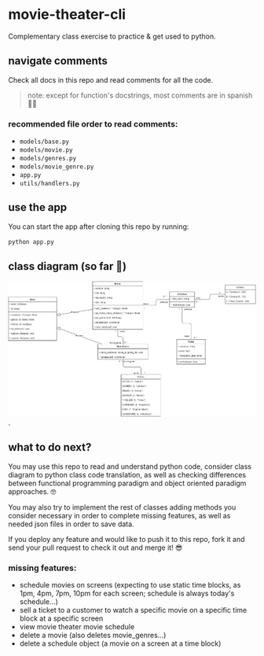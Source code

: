# movie-theater-cli 
Complementary class exercise to practice & get used to python.

## navigate comments
Check all docs in this repo and read comments for all the code.
> note: except for function's docstrings, most comments are in spanish 🙈😅

### recommended file order to read comments:
- `models/base.py`
- `models/movie.py`
- `models/genres.py`
- `models/movie_genre.py`
- `app.py`
- `utils/handlers.py`

## use the app
You can start the app after cloning this repo by running:
```sh
python app.py
```

## class diagram (so far 🙈)
![current class diagram](assets/movie-theater-cli_class-diagram.jpg?raw=true "Class diagram").

## what to do next?
You may use this repo to read and understand python code, consider class diagram to python class code translation, as well as checking differences between functional programming paradigm and object oriented paradigm approaches. 🤓

You may also try to implement the rest of classes adding methods you consider necessary in order to complete missing features, as well as needed json files in order to save data.

If you deploy any feature and would like to push it to this repo, fork it and send your pull request to check it out and merge it! 😎

### missing features:
- schedule movies on screens (expecting to use static time blocks, as 1pm, 4pm, 7pm, 10pm for each screen; schedule is always today's schedule...)
- sell a ticket to a customer to watch a specific movie on a specific time block at a specific screen
- view movie theater movie schedule
- delete a movie (also deletes movie_genres...)
- delete a schedule object (a movie on a screen at a time block)
